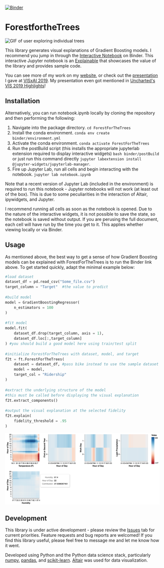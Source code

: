 [![Binder](https://mybinder.org/badge_logo.svg)](https://mybinder.org/v2/gh/MattJBritton/ForestfortheTrees/master?urlpath=lab/tree/notebook.ipynb)

# ForestfortheTrees

![GIF of user exploring individual trees](https://github.com/MattJBritton/ForestfortheTrees/blob/master/readme_resources/individual_trees_interaction.gif "GIF of user exploring individual trees")

This library generates visual explanations of Gradient Boosting models. I recommend you jump in through the [Interactive Notebook](https://mybinder.org/v2/gh/MattJBritton/ForestfortheTrees/master?urlpath=lab/tree/notebook.ipynb) on Binder. This interactive Jupyter notebook is an [Explainable](https://explorabl.es/) that showcases the value of the library and provides sample code. 

You can see more of my work on my [website](https://www.mattbritton.info/), or check out the [presentation](https://www.mattbritton.info/forestforthetrees) I gave at [VISxAI 2019](http://visxai.io/). My presentation even got mentioned in [Uncharted's VIS 2019 Highlights](https://uncharted.software/blog/highlights-from-ieee-vis-2019/)!

## Installation

Alternatively, you can run notebook.ipynb locally by cloning the repository and then performing the following:

1. Navigate into the package directory. ```cd ForestForTheTrees```
2. Install the conda environment. ```conda env create binder/environment.yml```
3. Activate the conda environment. ```conda activate ForestForTheTrees```
4. Run the postBuild script (this installs the appropriate jupyterlab extension required to display interactive widgets) ```bash binder/postBuild``` or just run this command directly ```jupyter labextension install @jupyter-widgets/jupyterlab-manager```.
5. Fire up Jupyter Lab, run all cells and begin interacting with the notebook. ```jupyter lab notebook.ipynb```

Note that a recent version of Jupyter Lab (included in the environment) is required to run this notebook - Jupyter notebooks will not work (at least out of the box). This is due to some peculiarities in the interaction of Altair, ipywidgets, and Jupyter. 

I recommend running all cells as soon as the notebook is opened. Due to the nature of the interactive widgets, it is not possible to save the state, so the notebook is saved without output. If you are perusing the full document, each cell will have run by the time you get to it. This applies whether viewing locally or via Binder. 

## Usage
As mentioned above, the best way to get a sense of how Gradient Boosting models can be explained with ForestForTheTrees is to run the Binder link above. To get started quickly, adapt the minimal example below:

```python
#load dataset
dataset_df = pd.read_csv("Some_file.csv")
target_column = "Target"  #the value to predict

#build model
model = GradientBoostingRegressor(
    n_estimators = 100
)

#fit model
model.fit(
    dataset_df.drop(target_column, axis = 1),
    dataset_df.loc[:,target_column]
) #you should build a good model here using train/test split

#initialize ForestForTheTrees with dataset, model, and target
f2t = ft.ForestForTheTrees(
    dataset = dataset_df, #pass bike instead to use the sample dataset
    model = model,
    target_col = "Ridership"
)

#extract the underlying structure of the model
#this must be called before displaying the visual explanation
f2t.extract_components()

#output the visual explanation at the selected fidelity
f2t.explain(
    fidelity_threshold = .95
)
```
![5-chart explanation for bike dataset](https://github.com/MattJBritton/ForestfortheTrees/blob/master/readme_resources/5_chart_explanation.png "5 chart explanation for bike dataset")

## Development
This library is under active development - please review the [Issues](https://github.com/MattJBritton/ForestfortheTrees/issues) tab for current priorities. Feature requests and bug reports are welcomed! If you find this library useful, please feel free to message me and let me know how it went. 

Developed using Python and the Python data science stack, particularly [numpy](https://numpy.org/), [pandas](https://pandas.pydata.org/), and [scikit-learn](https://scikit-learn.org/stable/). [Altair](https://altair-viz.github.io/) was used for data visualization.
